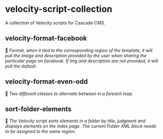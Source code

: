 # velocity-script-collection
A collection of Velocity scripts for Cascade CMS.

## velocity-format-facebook
🌳 *Format, when it tied to the corresponding region of the template, it will pull the image and description provided by the user when sharing the particular page on facebook. If img and description are not provided, it will pull the default.*

## velocity-format-even-odd
🌳 *Two different classes to alternate between in a foreach loop.*

## sort-folder-elements
🌳 *The Velocity script sorts elements in a folder by title, judgment and displays elements on the index page. The current Folder XML block needs to be assigned to the same region.*
